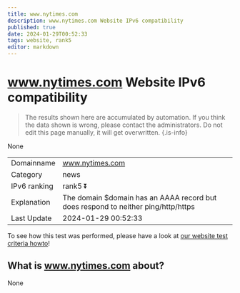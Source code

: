 ```yaml
---
title: www.nytimes.com
description: www.nytimes.com Website IPv6 compatibility
published: true
date: 2024-01-29T00:52:33
tags: website, rank5
editor: markdown
---
```


# www.nytimes.com Website IPv6 compatibility

> The results shown here are accumulated by automation. If you think the data shown is wrong, please contact the administrators. 
> Do not edit this page manually, it will get overwritten.
{.is-info}

None


|   |   |
| - | - |
| Domainname | www.nytimes.com
| Category | news |
| IPv6 ranking | rank5 :arrow_double_down: |
| Explanation | The domain $domain has an AAAA record but does respond to neither ping/http/https |
| Last Update | 2024-01-29 00:52:33 |

To see how this test was performed, please have a look at [our website test criteria howto](/howto/testcriteria/website)!


## What is www.nytimes.com about?
None
